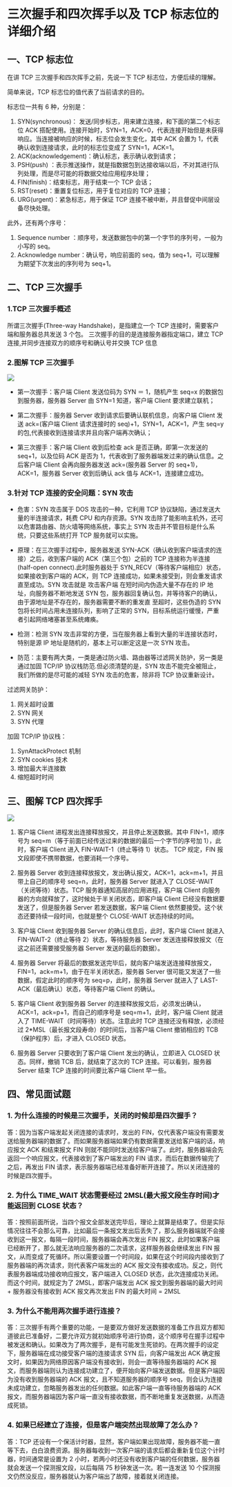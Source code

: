 # 三次握手和四次挥手以及 TCP 标志位的详细介绍

## 一、TCP 标志位

在讲 TCP 三次握手和四次挥手之前，先说一下 TCP 标志位，方便后续的理解。

简单来说，TCP 标志位的值代表了当前请求的目的。

标志位一共有 6 种，分别是：

1. SYN(synchronous)： 发送/同步标志，用来建立连接，和下面的第二个标志位 ACK 搭配使用。连接开始时，SYN=1，ACK=0，代表连接开始但是未获得响应。当连接被响应的时候，标志位会发生变化，其中 ACK 会置为 1，代表确认收到连接请求，此时的标志位变成了 SYN=1，ACK=1。
2. ACK(acknowledgement)：确认标志，表示确认收到请求；
3. PSH(push) ：表示推送操作，就是指数据包到达接收端以后，不对其进行队列处理，而是尽可能的将数据交给应用程序处理；
4. FIN(finish)：结束标志，用于结束一个 TCP 会话；
5. RST(reset)：重置复位标志，用于复位对应的 TCP 连接；
6. URG(urgent)：紧急标志，用于保证 TCP 连接不被中断，并且督促中间层设备尽快处理。

此外，还有两个序号：

1. Sequence number ：顺序号，发送数据包中的第一个字节的序列号，一般为小写的 seq。
2. Acknowledge number：确认号，响应前面的 seq，值为 seq+1，可以理解为期望下次发出的序列号为 seq+1。

## 二、TCP 三次握手

### 1.TCP 三次握手概述

所谓三次握手(Three-way Handshake)，是指建立一个 TCP 连接时，需要客户端和服务器总共发送 3 个包。 三次握手的目的是连接服务器指定端口，建立 TCP 连接,并同步连接双方的顺序号和确认号并交换 TCP 信息

### 2.图解 TCP 三次握手

![](http-handshake.assets/http-handshake-1.png)

- 第一次握手：客户端 Client 发送位码为 SYN ＝ 1，随机产生 seq=x 的数据包到服务器，服务器 Server 由 SYN=1 知道，客户端 Client 要求建立联机；

- 第二次握手：服务器 Server 收到请求后要确认联机信息，向客户端 Client 发送 ack=(客户端 Client 请求连接时的 seq)+1，SYN=1，ACK=1，产生 seq=y 的包,代表接收到连接请求并且向客户端再次确认；

- 第三次握手：客户端 Client 收到后检查 ack 是否正确，即第一次发送的 seq+1，以及位码 ACK 是否为 1，代表收到了服务器端发过来的确认信息。之后客户端 Client 会再向服务器发送 ack=(服务器 Server 的 seq+1)，ACK=1，服务器 Server 收到后确认 ack 值与 ACK=1，连接建立成功。

### 3.针对 TCP 连接的安全问题：SYN 攻击

- 危害：SYN 攻击属于 DOS 攻击的一种，它利用 TCP 协议缺陷，通过发送大量的半连接请求，耗费 CPU 和内存资源。SYN 攻击除了能影响主机外，还可以危害路由器、防火墙等网络系统，事实上 SYN 攻击并不管目标是什么系统，只要这些系统打开 TCP 服务就可以实施。

- 原理：在三次握手过程中，服务器发送 SYN-ACK（确认收到客户端请求的连接）之后，收到客户端的 ACK（第三个包）之前的 TCP 连接称为半连接(half-open connect).此时服务器处于 SYN_RECV（等待客户端相应）状态，如果接收到客户端的 ACK，则 TCP 连接成功，如果未接受到，则会重发请求直至成功。SYN 攻击就是 攻击客户端 在短时间内伪造大量不存在的 IP 地址，向服务器不断地发送 SYN 包，服务器回复确认包，并等待客户的确认，由于源地址是不存在的，服务器需要不断的重发直 至超时，这些伪造的 SYN 包将长时间占用未连接队列，影响了正常的 SYN，目标系统运行缓慢，严重者引起网络堵塞甚至系统瘫痪。

- 检测：检测 SYN 攻击非常的方便，当在服务器上看到大量的半连接状态时，特别是源 IP 地址是随机的，基本上可以断定这是一次 SYN 攻击。

- 防范：主要有两大类，一类是通过防火墙、路由器等过滤网关防护，另一类是通过加固 TCP/IP 协议栈防范.但必须清楚的是，SYN 攻击不能完全被阻止，我们所做的是尽可能的减轻 SYN 攻击的危害，除非将 TCP 协议重新设计。

过滤网关防护：

1. 网关超时设置
2. SYN 网关
3. SYN 代理

加固 TCP/IP 协议栈：

1. SynAttackProtect 机制
2. SYN cookies 技术
3. 增加最大半连接数
4. 缩短超时时间

## 三、图解 TCP 四次挥手

![](http-handshake.assets/http-handshake-2.png)

1. 客户端 Client 进程发出连接释放报文，并且停止发送数据。其中 FIN=1，顺序号为 seq=m（等于前面已经传送过来的数据的最后一个字节的序号加 1），此时，客户端 Client 进入 FIN-WAIT-1（终止等待 1）状态。 TCP 规定，FIN 报文段即使不携带数据，也要消耗一个序号。

2. 服务器 Server 收到连接释放报文，发出确认报文，ACK=1，ack=m+1，并且带上自己的顺序号 seq=n，此时，服务器 Server 就进入了 CLOSE-WAIT（关闭等待）状态。TCP 服务器通知高层的应用进程，客户端 Client 向服务器的方向就释放了，这时候处于半关闭状态，即客户端 Client 已经没有数据要发送了，但是服务器 Server 若发送数据，客户端 Client 依然要接受。这个状态还要持续一段时间，也就是整个 CLOSE-WAIT 状态持续的时间。

3. 客户端 Client 收到服务器 Server 的确认信息后，此时，客户端 Client 就进入 FIN-WAIT-2（终止等待 2）状态，等待服务器 Server 发送连接释放报文（在这之前还需要接受服务器 Server 发送的最后的数据）。

4. 服务器 Server 将最后的数据发送完毕后，就向客户端发送连接释放报文，FIN=1，ack=m+1，由于在半关闭状态，服务器 Server 很可能又发送了一些数据，假定此时的顺序号为 seq=p，此时，服务器 Server 就进入了 LAST-ACK（最后确认）状态，等待客户端 Client 的确认。

5. 客户端 Client 收到服务器 Server 的连接释放报文后，必须发出确认，ACK=1，ack=p+1，而自己的顺序号是 seq=m+1，此时，客户端 Client 就进入了 TIME-WAIT（时间等待）状态。注意此时 TCP 连接还没有释放，必须经过 2\*MSL（最长报文段寿命）的时间后，当客户端 Client 撤销相应的 TCB（保护程序）后，才进入 CLOSED 状态。

6. 服务器 Server 只要收到了客户端 Client 发出的确认，立即进入 CLOSED 状态。同样，撤销 TCB 后，就结束了这次的 TCP 连接。可以看到，服务器 Server 结束 TCP 连接的时间要比客户端 Client 早一些。

## 四、常见面试题

### 1. 为什么连接的时候是三次握手，关闭的时候却是四次握手？

答：因为当客户端发起关闭连接的请求时，发出的 FIN，仅代表客户端没有需要发送给服务器端的数据了。而如果服务器端如果仍有数据需要发送给客户端的话，响应报文 ACK 和结束报文 FIN 则就不能同时发送给客户端了。此时，服务器端会先返回一个响应报文，代表接收到了客户端发出的 FIN 请求，而后在数据传输完了之后，再发出 FIN 请求，表示服务器端已经准备好断开连接了。所以关闭连接的时候是四次握手。

### 2. 为什么 TIME_WAIT 状态需要经过 2MSL(最大报文段生存时间)才能返回到 CLOSE 状态？

答：按照前面所说，当四个报文全部发送完毕后，理论上就算是结束了。但是实际情况往往不会那么可靠，比如最后一条报文发出后丢失了，那么服务器端就不会接收到这一报文，每隔一段时间，服务器端会再次发出 FIN 报文，此时如果客户端已经断开了，那么就无法响应服务器的二次请求，这样服务器会继续发出 FIN 报文，从而变成了死循环。所以需要设置一个时间段，如果在这个时间段内接收到了服务器端的再次请求，则代表客户端发出的 ACK 报文没有接收成功。反之，则代表服务器端成功接收响应报文，客户端进入 CLOSED 状态，此次连接成功关闭。而这个时间，就规定为了 2MSL，即客户端发出 ACK 报文到服务器端的最大时间 + 服务器没有接收到 ACK 报文再次发出 FIN 的最大时间 = 2MSL

### 3. 为什么不能用两次握手进行连接？

答：三次握手有两个重要的功能，一是要双方做好发送数据的准备工作且双方都知道彼此已准备好，二要允许双方就初始顺序号进行协商，这个顺序号在握手过程中被发送和确认。如果改为了两次握手，是有可能发生死锁的。在两次握手的设定下，服务器端在成功接受客户端的连接请求 SYN 后，向客户端发出 ACK 确定报文时，如果因为网络原因客户端没有接收到，则会一直等待服务器端的 ACK 报文，而服务器端则认为连接成功建立了，便开始向客户端发送数据。但是客户端因为没有收到服务器端的 ACK 报文，且不知道服务器的顺序号 seq，则会认为连接未成功建立，忽略服务器发出的任何数据。如此客户端一直等待服务器端的 ACK 报文，而服务器端因为客户端一直没有接收数据，而不断地重复发送数据，从而造成死锁。

### 4. 如果已经建立了连接，但是客户端突然出现故障了怎么办？

答：TCP 还设有一个保活计时器，显然，客户端如果出现故障，服务器不能一直等下去，白白浪费资源。服务器每收到一次客户端的请求后都会重新复位这个计时器，时间通常是设置为 2 小时，若两小时还没有收到客户端的任何数据，服务器就会发送一个探测报文段，以后每隔 75 秒钟发送一次。若一连发送 10 个探测报文仍然没反应，服务器就认为客户端出了故障，接着就关闭连接。
